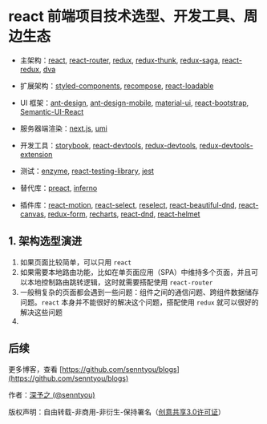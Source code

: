 # react 前端项目技术选型、开发工具、周边生态

- 主架构：[react](https://github.com/facebook/react), [react-router](https://github.com/ReactTraining/react-router), [redux](https://github.com/reduxjs/redux), [redux-thunk](https://github.com/reduxjs/redux-thunk), [redux-saga](https://github.com/redux-saga/redux-saga), [react-redux](https://github.com/reduxjs/react-redux), [dva](https://github.com/dvajs/dva)

- 扩展架构：[styled-components](https://github.com/styled-components/styled-components), [recompose](https://github.com/acdlite/recompose), [react-loadable](https://github.com/jamiebuilds/react-loadable)

- UI 框架：[ant-design](https://github.com/ant-design/ant-design), [ant-design-mobile](https://github.com/ant-design/ant-design-mobile), [material-ui](https://github.com/mui-org/material-ui), [react-bootstrap](https://github.com/react-bootstrap/react-bootstrap), [Semantic-UI-React](https://github.com/Semantic-Org/Semantic-UI-React)

- 服务器端渲染：[next.js](https://github.com/zeit/next.js), [umi](https://github.com/umijs/umi)

- 开发工具：[storybook](https://github.com/storybooks/storybook), [react-devtools](https://github.com/facebook/react-devtools), [redux-devtools](https://github.com/reduxjs/redux-devtools), [redux-devtools-extension](https://github.com/zalmoxisus/redux-devtools-extension)

- 测试：[enzyme](https://github.com/airbnb/enzyme), [react-testing-library](https://github.com/kentcdodds/react-testing-library), [jest](https://github.com/facebook/jest)

- 替代库：[preact](https://github.com/developit/preact), [inferno](https://github.com/infernojs/inferno)

- 插件库：[react-motion](https://github.com/chenglou/react-motion), [react-select](https://github.com/JedWatson/react-select), [reselect](https://github.com/reduxjs/reselect), [react-beautiful-dnd](https://github.com/atlassian/react-beautiful-dnd), [react-canvas](https://github.com/Flipboard/react-canvas), [redux-form](https://github.com/erikras/redux-form), [recharts](https://github.com/recharts/recharts), [react-dnd](https://github.com/react-dnd/react-dnd), [react-helmet](https://github.com/nfl/react-helmet)

## 1. 架构选型演进

1. 如果页面比较简单，可以只用 `react`
2. 如果需要本地路由功能，比如在单页面应用（SPA）中维持多个页面，并且可以本地控制路由跳转逻辑，这时就需要搭配使用 `react-router`
3. 一般稍复杂的页面都会遇到一些问题：组件之间的通信问题、跨组件数据储存问题。`react` 本身并不能很好的解决这个问题，搭配使用 `redux` 就可以很好的解决这些问题
4. 

## 后续

更多博客，查看 [https://github.com/senntyou/blogs](https://github.com/senntyou/blogs)

作者：[深予之 (@senntyou)](https://github.com/senntyou)

版权声明：自由转载-非商用-非衍生-保持署名（[创意共享3.0许可证](https://creativecommons.org/licenses/by-nc-nd/3.0/deed.zh)）
